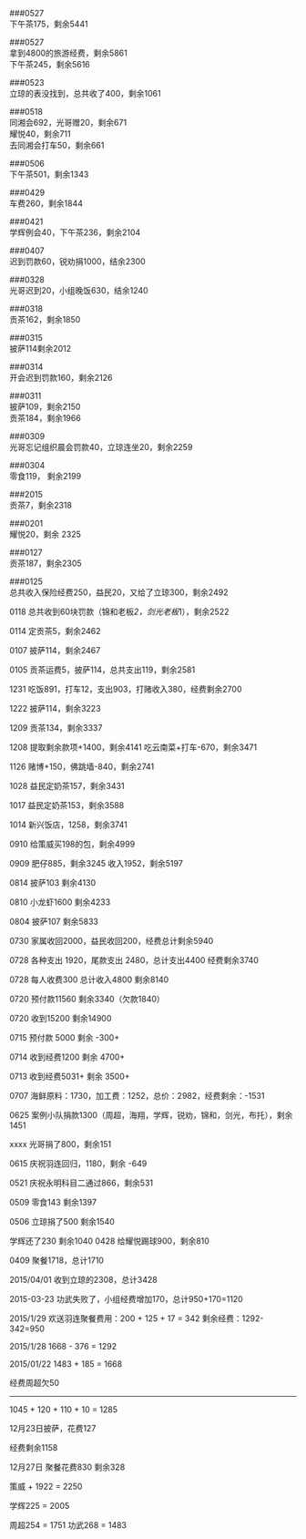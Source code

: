  
###0527<br>
下午茶175，剩余5441<br>

###0527<br>
拿到4800的旅游经费，剩余5861<br>
下午茶245，剩余5616<br>

###0523<br>
立琼的表没找到，总共收了400，剩余1061<br>

###0518<br>
同湘会692，光哥赠20，剩余671<br>
耀悦40，剩余711<br>
去同湘会打车50，剩余661<br>

###0506<br>
下午茶501，剩余1343<br>

###0429<br>
车费260，剩余1844<br>

###0421<br>
学辉例会40，下午茶236，剩余2104<br>

###0407<br>
迟到罚款60，锐劝捐1000，结余2300<br>

###0328<br>
光哥迟到20，小组晚饭630，结余1240<br>

###0318<br>
贡茶162，剩余1850<br>

###0315<br>
披萨114剩余2012<br>

###0314<br>
开会迟到罚款160，剩余2126<br>

###0311<br>
披萨109，剩余2150<br>
贡茶184，剩余1966<br>

###0309<br>
光哥忘记组织晨会罚款40，立琼连坐20，剩余2259<br>

###0304<br>
零食119， 剩余2199<br>

###2015<br>
贡茶7，剩余2318<br>

###0201<br>
耀悦20，剩余 2325<br>

###0127<br>
贡茶187，剩余2305<br>

###0125<br>
总共收入保险经费250，益民20，又给了立琼300，剩余2492<br>

0118
总共收到60块罚款（锦和老板*2，剑光老板*1），剩余2522

0114
定贡茶5，剩余2462

0107
披萨114，剩余2467

0105
贡茶运费5，披萨114，总共支出119，剩余2581

1231
吃饭891，打车12，支出903，打赌收入380，经费剩余2700

1222
披萨114，剩余3223

1209
贡茶134，剩余3337

1208
提取剩余款项+1400，剩余4141
吃云南菜+打车-670，剩余3471

1126
赌博+150，佛跳墙-840，剩余2741

1028
益民定奶茶157，剩余3431

1017
益民定奶茶153，剩余3588

1014
新兴饭店，1258，剩余3741

0910
给策威买198的包，剩余4999

0909
肥仔885，剩余3245
收入1952，剩余5197

0814
披萨103 剩余4130

0810
小龙虾1600 剩余4233

0804
披萨107 剩余5833


0730
家属收回2000，益民收回200，经费总计剩余5940

0728
各种支出 1920，尾款支出 2480，总计支出4400
经费剩余3740

0728
每人收费300 总计收入4800
剩余8140

0720
预付款11560
剩余3340（欠款1840）

0720
收到15200
剩余14900

0715 预付款 5000
剩余 -300+

0714 收到经费1200
剩余 4700+

0713 收到经费5031+
剩余 3500+

0707
海鲜原料：1730，加工费：1252，总价：2982，经费剩余：-1531

0625
案例小队捐款1300（周超，海翔，学辉，锐劝，锦和，剑光，布托），剩余1451

xxxx
光哥捐了800，剩余151

0615 
庆祝羽连回归，1180，剩余 -649

0521
庆祝永明科目二通过866，剩余531

0509
零食143 剩余1397


0506
立琼捐了500 剩余1540

学辉还了230 剩余1040
0428
给耀悦踢球900，剩余810

0409
聚餐1718，总计1710

2015/04/01
收到立琼的2308，总计3428

2015-03-23
功武失败了，小组经费增加170，总计950+170=1120

2015/1/29
欢送羽连聚餐费用：200 + 125 + 17 = 342
剩余经费：1292-342=950

2015/1/28
1668 - 376 = 1292

2015/01/22
1483 + 185 = 1668

经费周超欠50

------------------------------
1045 + 120 + 110 + 10 = 1285

12月23日披萨，花费127

经费剩余1158

12月27日 聚餐花费830 剩余328


策威 + 1922 = 2250

学辉225 = 2005

周超254 = 1751
功武268 = 1483

